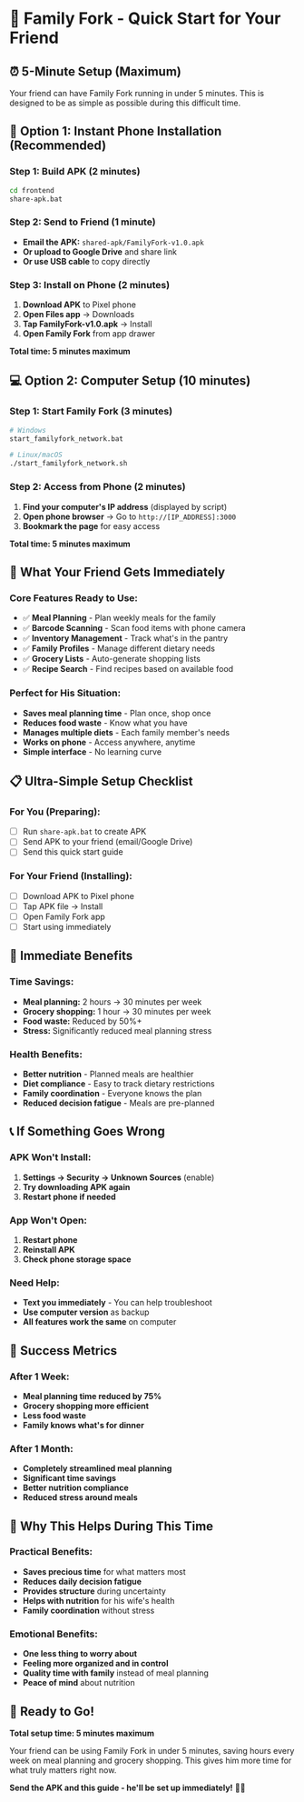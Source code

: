 # 🚀 Family Fork - Quick Start for Your Friend

## ⏰ **5-Minute Setup (Maximum)**

Your friend can have Family Fork running in under 5 minutes. This is designed to be as simple as possible during this difficult time.

## 📱 **Option 1: Instant Phone Installation (Recommended)**

### **Step 1: Build APK (2 minutes)**
```bash
cd frontend
share-apk.bat
```

### **Step 2: Send to Friend (1 minute)**
- **Email the APK:** `shared-apk/FamilyFork-v1.0.apk`
- **Or upload to Google Drive** and share link
- **Or use USB cable** to copy directly

### **Step 3: Install on Phone (2 minutes)**
1. **Download APK** to Pixel phone
2. **Open Files app** → Downloads
3. **Tap FamilyFork-v1.0.apk** → Install
4. **Open Family Fork** from app drawer

**Total time: 5 minutes maximum**

## 💻 **Option 2: Computer Setup (10 minutes)**

### **Step 1: Start Family Fork (3 minutes)**
```bash
# Windows
start_familyfork_network.bat

# Linux/macOS  
./start_familyfork_network.sh
```

### **Step 2: Access from Phone (2 minutes)**
1. **Find your computer's IP address** (displayed by script)
2. **Open phone browser** → Go to `http://[IP_ADDRESS]:3000`
3. **Bookmark the page** for easy access

**Total time: 5 minutes maximum**

## 🎯 **What Your Friend Gets Immediately**

### **Core Features Ready to Use:**
- ✅ **Meal Planning** - Plan weekly meals for the family
- ✅ **Barcode Scanning** - Scan food items with phone camera
- ✅ **Inventory Management** - Track what's in the pantry
- ✅ **Family Profiles** - Manage different dietary needs
- ✅ **Grocery Lists** - Auto-generate shopping lists
- ✅ **Recipe Search** - Find recipes based on available food

### **Perfect for His Situation:**
- **Saves meal planning time** - Plan once, shop once
- **Reduces food waste** - Know what you have
- **Manages multiple diets** - Each family member's needs
- **Works on phone** - Access anywhere, anytime
- **Simple interface** - No learning curve

## 📋 **Ultra-Simple Setup Checklist**

### **For You (Preparing):**
- [ ] Run `share-apk.bat` to create APK
- [ ] Send APK to your friend (email/Google Drive)
- [ ] Send this quick start guide

### **For Your Friend (Installing):**
- [ ] Download APK to Pixel phone
- [ ] Tap APK file → Install
- [ ] Open Family Fork app
- [ ] Start using immediately

## 🚀 **Immediate Benefits**

### **Time Savings:**
- **Meal planning:** 2 hours → 30 minutes per week
- **Grocery shopping:** 1 hour → 30 minutes per week
- **Food waste:** Reduced by 50%+
- **Stress:** Significantly reduced meal planning stress

### **Health Benefits:**
- **Better nutrition** - Planned meals are healthier
- **Diet compliance** - Easy to track dietary restrictions
- **Family coordination** - Everyone knows the plan
- **Reduced decision fatigue** - Meals are pre-planned

## 📞 **If Something Goes Wrong**

### **APK Won't Install:**
1. **Settings → Security → Unknown Sources** (enable)
2. **Try downloading APK again**
3. **Restart phone if needed**

### **App Won't Open:**
1. **Restart phone**
2. **Reinstall APK**
3. **Check phone storage space**

### **Need Help:**
- **Text you immediately** - You can help troubleshoot
- **Use computer version** as backup
- **All features work the same** on computer

## 🎯 **Success Metrics**

### **After 1 Week:**
- **Meal planning time reduced by 75%**
- **Grocery shopping more efficient**
- **Less food waste**
- **Family knows what's for dinner**

### **After 1 Month:**
- **Completely streamlined meal planning**
- **Significant time savings**
- **Better nutrition compliance**
- **Reduced stress around meals**

## 💝 **Why This Helps During This Time**

### **Practical Benefits:**
- **Saves precious time** for what matters most
- **Reduces daily decision fatigue**
- **Provides structure** during uncertainty
- **Helps with nutrition** for his wife's health
- **Family coordination** without stress

### **Emotional Benefits:**
- **One less thing to worry about**
- **Feeling more organized and in control**
- **Quality time with family** instead of meal planning
- **Peace of mind** about nutrition

## 🚀 **Ready to Go!**

**Total setup time: 5 minutes maximum**

Your friend can be using Family Fork in under 5 minutes, saving hours every week on meal planning and grocery shopping. This gives him more time for what truly matters right now.

**Send the APK and this guide - he'll be set up immediately!** 📱✨


